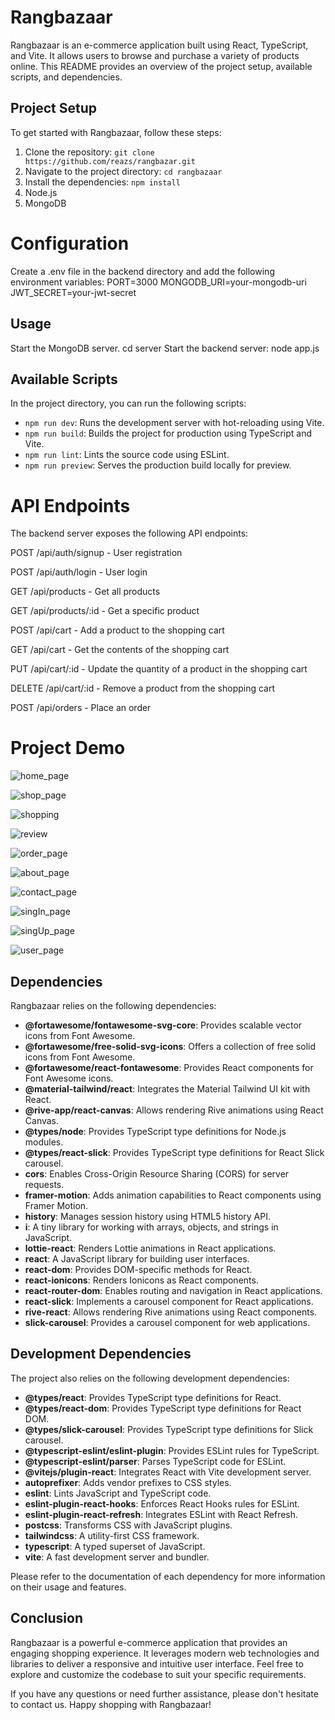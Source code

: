 # Rangbazaar

Rangbazaar is an e-commerce application built using React, TypeScript, and Vite. It allows users to browse and purchase a variety of products online. This README provides an overview of the project setup, available scripts, and dependencies.

## Project Setup

To get started with Rangbazaar, follow these steps:

1. Clone the repository: `git clone https://github.com/reazs/rangbazar.git`
2. Navigate to the project directory: `cd rangbazaar`
3. Install the dependencies: `npm install`
4. Node.js
5. MongoDB
#  Configuration
Create a .env file in the backend directory and add the following environment variables:
    PORT=3000
    MONGODB_URI=your-mongodb-uri
    JWT_SECRET=your-jwt-secret
## Usage
Start the MongoDB server.
cd server
Start the backend server:
node app.js
## Available Scripts

In the project directory, you can run the following scripts:

- `npm run dev`: Runs the development server with hot-reloading using Vite.
- `npm run build`: Builds the project for production using TypeScript and Vite.
- `npm run lint`: Lints the source code using ESLint.
- `npm run preview`: Serves the production build locally for preview.
# API Endpoints
The backend server exposes the following API endpoints:

POST /api/auth/signup - User registration

POST /api/auth/login - User login

GET /api/products - Get all products

GET /api/products/:id - Get a specific product

POST /api/cart - Add a product to the shopping cart

GET /api/cart - Get the contents of the shopping cart

PUT /api/cart/:id - Update the quantity of a product in the shopping cart

DELETE /api/cart/:id - Remove a product from the shopping cart

POST /api/orders - Place an order

# Project Demo
![home_page](https://github.com/reazs/rangbazar/assets/91802731/9125edb9-4123-45e5-9ff7-c503777458f8)

![shop_page](https://github.com/reazs/rangbazar/assets/91802731/c51b05a4-61fc-48cd-9522-5caa3bd06596)

![shopping](https://github.com/reazs/rangbazar/assets/91802731/917a8a36-05be-4f60-86e9-330039875452)

![review](https://github.com/reazs/rangbazar/assets/91802731/8fd12297-1bdc-41b4-b852-65bbd8cd8304)

![order_page](https://github.com/reazs/rangbazar/assets/91802731/7e193a4c-9e63-419a-93c7-201fe7347ca3)

![about_page](https://github.com/reazs/rangbazar/assets/91802731/666e37ae-dc44-408b-bd4a-ba3fc998278f)

![contact_page](https://github.com/reazs/rangbazar/assets/91802731/739fd1a7-1f15-43c2-b936-bb964cf53166)

![singIn_page](https://github.com/reazs/rangbazar/assets/91802731/9a32de7f-48e2-4cff-a884-43cdf936b6f6)

![singUp_page](https://github.com/reazs/rangbazar/assets/91802731/afbd59af-b35f-401e-92fe-1c4a52a564a7)

![user_page](https://github.com/reazs/rangbazar/assets/91802731/feeaf5b6-8952-4a5c-81bc-3c7369313a30)





## Dependencies

Rangbazaar relies on the following dependencies:

- **@fortawesome/fontawesome-svg-core**: Provides scalable vector icons from Font Awesome.
- **@fortawesome/free-solid-svg-icons**: Offers a collection of free solid icons from Font Awesome.
- **@fortawesome/react-fontawesome**: Provides React components for Font Awesome icons.
- **@material-tailwind/react**: Integrates the Material Tailwind UI kit with React.
- **@rive-app/react-canvas**: Allows rendering Rive animations using React Canvas.
- **@types/node**: Provides TypeScript type definitions for Node.js modules.
- **@types/react-slick**: Provides TypeScript type definitions for React Slick carousel.
- **cors**: Enables Cross-Origin Resource Sharing (CORS) for server requests.
- **framer-motion**: Adds animation capabilities to React components using Framer Motion.
- **history**: Manages session history using HTML5 history API.
- **i**: A tiny library for working with arrays, objects, and strings in JavaScript.
- **lottie-react**: Renders Lottie animations in React applications.
- **react**: A JavaScript library for building user interfaces.
- **react-dom**: Provides DOM-specific methods for React.
- **react-ionicons**: Renders Ionicons as React components.
- **react-router-dom**: Enables routing and navigation in React applications.
- **react-slick**: Implements a carousel component for React applications.
- **rive-react**: Allows rendering Rive animations using React components.
- **slick-carousel**: Provides a carousel component for web applications.

## Development Dependencies

The project also relies on the following development dependencies:

- **@types/react**: Provides TypeScript type definitions for React.
- **@types/react-dom**: Provides TypeScript type definitions for React DOM.
- **@types/slick-carousel**: Provides TypeScript type definitions for Slick carousel.
- **@typescript-eslint/eslint-plugin**: Provides ESLint rules for TypeScript.
- **@typescript-eslint/parser**: Parses TypeScript code for ESLint.
- **@vitejs/plugin-react**: Integrates React with Vite development server.
- **autoprefixer**: Adds vendor prefixes to CSS styles.
- **eslint**: Lints JavaScript and TypeScript code.
- **eslint-plugin-react-hooks**: Enforces React Hooks rules for ESLint.
- **eslint-plugin-react-refresh**: Integrates ESLint with React Refresh.
- **postcss**: Transforms CSS with JavaScript plugins.
- **tailwindcss**: A utility-first CSS framework.
- **typescript**: A typed superset of JavaScript.
- **vite**: A fast development server and bundler.

Please refer to the documentation of each dependency for more information on their usage and features.

## Conclusion

Rangbazaar is a powerful e-commerce application that provides an engaging shopping experience. It leverages modern web technologies and libraries to deliver a responsive and intuitive user interface. Feel free to explore and customize the codebase to suit your specific requirements.

If you have any questions or need further assistance, please don't hesitate to contact us. Happy shopping with Rangbazaar!
